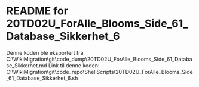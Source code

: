 # README for 20TD02U_ForAlle_Blooms_Side_61_Database_Sikkerhet_6
Denne koden ble eksportert fra C:\WikiMigration\git\code_dump\20TD02U_ForAlle_Blooms_Side_61_Database_Sikkerhet.md
Link til denne koden: C:\WikiMigration\git\code_repo\ShellScripts\20TD02U_ForAlle_Blooms_Side_61_Database_Sikkerhet_6.sh
